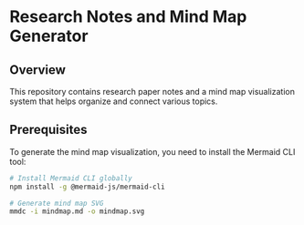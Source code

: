 # Research Notes and Mind Map Generator

## Overview
This repository contains research paper notes and a mind map visualization system that helps organize and connect various topics.

## Prerequisites
To generate the mind map visualization, you need to install the Mermaid CLI tool:

```bash
# Install Mermaid CLI globally
npm install -g @mermaid-js/mermaid-cli

# Generate mind map SVG
mmdc -i mindmap.md -o mindmap.svg
```